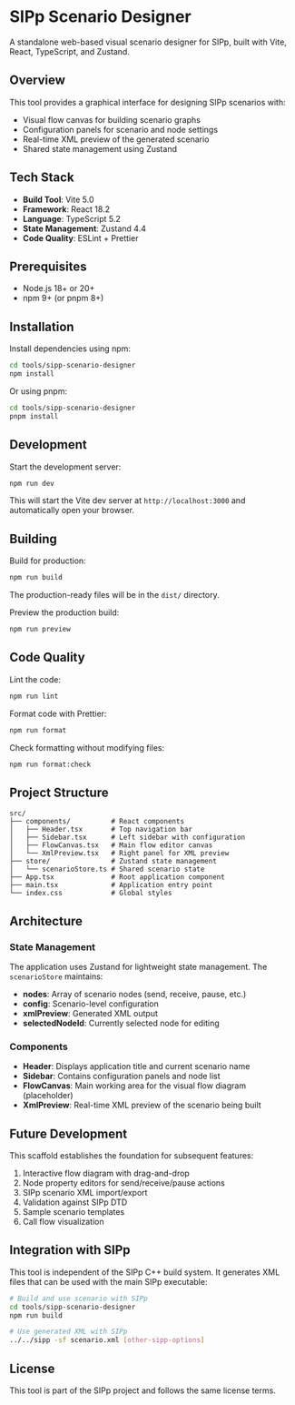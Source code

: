 # SIPp Scenario Designer

A standalone web-based visual scenario designer for SIPp, built with Vite, React, TypeScript, and Zustand.

## Overview

This tool provides a graphical interface for designing SIPp scenarios with:
- Visual flow canvas for building scenario graphs
- Configuration panels for scenario and node settings
- Real-time XML preview of the generated scenario
- Shared state management using Zustand

## Tech Stack

- **Build Tool**: Vite 5.0
- **Framework**: React 18.2
- **Language**: TypeScript 5.2
- **State Management**: Zustand 4.4
- **Code Quality**: ESLint + Prettier

## Prerequisites

- Node.js 18+ or 20+
- npm 9+ (or pnpm 8+)

## Installation

Install dependencies using npm:

```bash
cd tools/sipp-scenario-designer
npm install
```

Or using pnpm:

```bash
cd tools/sipp-scenario-designer
pnpm install
```

## Development

Start the development server:

```bash
npm run dev
```

This will start the Vite dev server at `http://localhost:3000` and automatically open your browser.

## Building

Build for production:

```bash
npm run build
```

The production-ready files will be in the `dist/` directory.

Preview the production build:

```bash
npm run preview
```

## Code Quality

Lint the code:

```bash
npm run lint
```

Format code with Prettier:

```bash
npm run format
```

Check formatting without modifying files:

```bash
npm run format:check
```

## Project Structure

```
src/
├── components/          # React components
│   ├── Header.tsx       # Top navigation bar
│   ├── Sidebar.tsx      # Left sidebar with configuration
│   ├── FlowCanvas.tsx   # Main flow editor canvas
│   └── XmlPreview.tsx   # Right panel for XML preview
├── store/               # Zustand state management
│   └── scenarioStore.ts # Shared scenario state
├── App.tsx              # Root application component
├── main.tsx             # Application entry point
└── index.css            # Global styles
```

## Architecture

### State Management

The application uses Zustand for lightweight state management. The `scenarioStore` maintains:

- **nodes**: Array of scenario nodes (send, receive, pause, etc.)
- **config**: Scenario-level configuration
- **xmlPreview**: Generated XML output
- **selectedNodeId**: Currently selected node for editing

### Components

- **Header**: Displays application title and current scenario name
- **Sidebar**: Contains configuration panels and node list
- **FlowCanvas**: Main working area for the visual flow diagram (placeholder)
- **XmlPreview**: Real-time XML preview of the scenario being built

## Future Development

This scaffold establishes the foundation for subsequent features:

1. Interactive flow diagram with drag-and-drop
2. Node property editors for send/receive/pause actions
3. SIPp scenario XML import/export
4. Validation against SIPp DTD
5. Sample scenario templates
6. Call flow visualization

## Integration with SIPp

This tool is independent of the SIPp C++ build system. It generates XML files that can be used with the main SIPp executable:

```bash
# Build and use scenario with SIPp
cd tools/sipp-scenario-designer
npm run build

# Use generated XML with SIPp
../../sipp -sf scenario.xml [other-sipp-options]
```

## License

This tool is part of the SIPp project and follows the same license terms.
